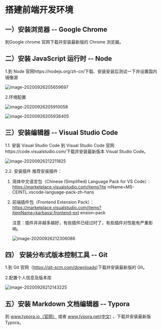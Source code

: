 #                      搭建前端开发环境

## 一）安装浏览器 -- Google Chrome 

到Google chrome 官网下载并安装最新版的 Chrome 浏览器。

## 二）安装 JavaScript 运行时 -- Node 

1.到 Node 官网https://nodejs.org/zh-cn/下载、安装安装后测试一下并设置国内镜像源

![image-20200926205659697](C:\Users\dell\AppData\Roaming\Typora\typora-user-images\image-20200926205659697.png)

2.环境配置

![image-20200926205910058](C:\Users\dell\AppData\Roaming\Typora\typora-user-images\image-20200926205910058.png)

![image-20200926205936405](C:\Users\dell\AppData\Roaming\Typora\typora-user-images\image-20200926205936405.png)

## 三）安装编辑器 -- Visual Studio Code 

1.1. 安装 Visual Studio Code 
到 Visual Studio Code 官网https://code.visualstudio.com/下载并安装最新版本 Visual Studio Code。 

![image-20200926212211825](C:\Users\dell\AppData\Roaming\Typora\typora-user-images\image-20200926212211825.png)

2.2. 安装插件 
推荐安装插件：

1. 简体中文语言包（Chinese (Simplified) Language Pack for VS Code）：https://marketplace.visualstudio.com/items?ite mName=MS-CEINTL.vscode-language-pack-zh-hans 

2. 前端插件包（Frontend Extension Pack）：https://marketplace.visualstudio.com/items?itemName=karbassi.frontend-ext ension-pack

   注意：插件并非越多越好，有些插件已经过时了，有些插件对性能有严重影响。

   ![image-20200926212306086](C:\Users\dell\AppData\Roaming\Typora\typora-user-images\image-20200926212306086.png)

## 四） 安装分布式版本控制工具 -- Git 

1.到 Git 官网（https://git-scm.com/downloads)下载并安装最新版的 Git。

2.配置个人信息及版本库

![image-20200926212143225](C:\Users\dell\AppData\Roaming\Typora\typora-user-images\image-20200926212143225.png)

## 五）安装 Markdown 文档编辑器 -- Typora 

到 www.typora.io（官网） 或者 www.typora.net(中文) ，下载并安装最新版 Typora。







